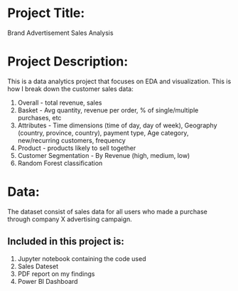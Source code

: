 # **Project Title:** 
Brand Advertisement Sales Analysis

# **Project Description:** 
This is a data analytics project that focuses on EDA and visualization. This is how I break down the customer sales data:
1. Overall - total revenue, sales
2. Basket - Avg quantity, revenue per order, % of single/multiple purchases, etc
3. Attributes - Time dimensions (time of day, day of week), Geography (country, province, country), payment type, Age category, new/recurring customers, frequency
4. Product - products likely to sell together
5. Customer Segmentation - By Revenue (high, medium, low)
6. Random Forest classification

# **Data:** 
The dataset consist of sales data for all users who made a purchase through company X advertising campaign. 

## **Included in this project is:**
1. Jupyter notebook containing the code used
2. Sales Dateset
3. PDF report on my findings
4. Power BI Dashboard
